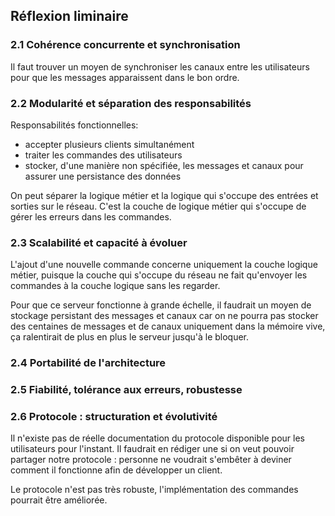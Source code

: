## Réflexion liminaire

### 2.1 Cohérence concurrente et synchronisation

Il faut trouver un moyen de synchroniser les canaux entre les utilisateurs pour que les messages apparaissent dans le bon ordre.

### 2.2 Modularité et séparation des responsabilités

Responsabilités fonctionnelles:
- accepter plusieurs clients simultanément
- traiter les commandes des utilisateurs
- stocker, d'une manière non spécifiée, les messages et canaux pour assurer une persistance des données

On peut séparer la logique métier et la logique qui s'occupe des entrées et sorties sur le réseau. C'est la couche de logique métier qui s'occupe de gérer les erreurs dans les commandes.

### 2.3 Scalabilité et capacité à évoluer

L'ajout d'une nouvelle commande concerne uniquement la couche logique métier, puisque la couche qui s'occupe du réseau ne fait qu'envoyer les commandes à la couche logique sans les regarder.

Pour que ce serveur fonctionne à grande échelle, il faudrait un moyen de stockage persistant des messages et canaux car on ne pourra pas stocker des centaines de messages et de canaux uniquement dans la mémoire vive, ça ralentirait de plus en plus le serveur jusqu'à le bloquer.

### 2.4 Portabilité de l'architecture

### 2.5 Fiabilité, tolérance aux erreurs, robustesse

### 2.6 Protocole : structuration et évolutivité

Il n'existe pas de réelle documentation du protocole disponible pour les utilisateurs pour 
l'instant. Il faudrait en rédiger une si on veut pouvoir partager notre protocole : personne ne voudrait s'embêter à deviner comment il fonctionne afin de développer un client.

Le protocole n'est pas très robuste, l'implémentation des commandes pourrait être améliorée.



